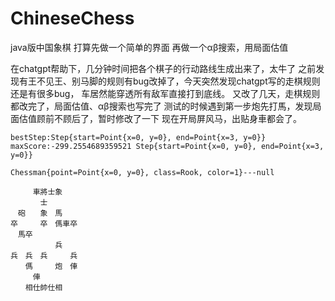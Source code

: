 # ChineseChess
java版中国象棋
打算先做一个简单的界面
再做一个αβ搜索，用局面估值

在chatgpt帮助下，几分钟时间把各个棋子的行动路线生成出来了，太牛了
之前发现有王不见王、别马脚的规则有bug改掉了，今天突然发现chatgpt写的走棋规则还是有很多bug，
车居然能穿透所有敌军直接打到底线。
又改了几天，走棋规则都改完了，局面估值、αβ搜索也写完了
测试的时候遇到第一步炮先打馬，发现局面估值顾前不顾后了，暂时修改了一下
现在开局屏风马，出贴身車都会了。


`bestStep:Step{start=Point{x=0, y=0}, end=Point{x=3, y=0}} maxScore:-299.2554689359521
Step{start=Point{x=0, y=0}, end=Point{x=3, y=0}}`

`Chessman{point=Point{x=0, y=0}, class=Rook, color=1}---null`

```
　　　車將士象　　
　　　　士　　　　
　砲　　象　馬　　
卒　　　卒　傌車卒
　馬卒　　　　　　
　　　　　　兵　　
兵　兵　兵　　　兵
　　傌　　　炮　俥
　　　俥　　　　　
　　相仕帥仕相　　
```